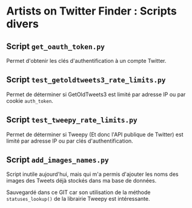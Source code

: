 # Artists on Twitter Finder : Scripts divers

## Script `get_oauth_token.py`

Permet d'obtenir les clés d'authentification à un compte Twitter.


## Script `test_getoldtweets3_rate_limits.py`

Permet de déterminer si GetOldTweets3 est limité par adresse IP ou par cookie `auth_token`.


## Script `test_tweepy_rate_limits.py`

Permet de déterminer si Tweepy (Et donc l'API publique de Twitter) est limité par adresse IP ou par clés d'authentification.


## Script `add_images_names.py`

Script inutile aujourd'hui, mais qui m'a permis d'ajouter les noms des images des Tweets déjà stockés dans ma base de données.

Sauvegardé dans ce GIT car son utilisation de la méthode `statuses_lookup()` de la librairie Tweepy est intéressante.
